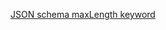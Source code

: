 [JSON schema maxLength keyword](https://tools.ietf.org/html/draft-wright-json-schema-validation-00#section-5.6)
